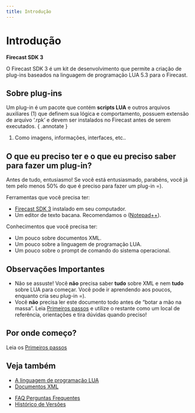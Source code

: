 ```yaml
---
title: Introdução
---
```

# Introdução
**Firecast SDK 3**

O Firecast SDK 3 é um kit de desenvolvimento que permite a criação de plug-ins baseados na linguagem de programação LUA 5.3 para o Firecast.

## Sobre plug-ins

Um plug-in é um pacote que contém **scripts LUA** e outros arquivos auxiliares (1) que definem sua lógica e comportamento, possuem extensão de arquivo ‘.rpk’ e devem ser instalados no Firecast antes de serem executados. 
{ .annotate }

1. Como imagens, informações, interfaces, etc..
## O que eu preciso ter e o que eu preciso saber para fazer um plug-in?

Antes de tudo, entusiasmo\! Se você está entusiasmado, parabéns, você já tem pelo menos 50% do que é preciso para fazer um plug-in =).

Ferramentas que você precisa ter:

* [Firecast SDK 3](https://firecast.app/para-programadores/) instalado em seu computador.
* Um editor de texto bacana. Recomendamos o ([Notepad++](http://notepad-plus-plus.org/)).

Conhecimentos que você precisa ter:

* Um pouco sobre documentos XML.
* Um pouco sobre a linguagem de programação LUA.
* Um pouco sobre o prompt de comando do sistema operacional.

## Observações Importantes

* Não se assuste\! Você **não** precisa saber **tudo** sobre XML e nem **tudo** sobre LUA para começar. Você pode ir aprendendo aos poucos, enquanto cria seu plug-in =).
* Você **não** precisa ler este documento todo antes de “botar a mão na massa”. Leia [Primeiros passos](Primeirospassos.md) e utilize o restante como um local de referência, orientações e tira dúvidas quando preciso\!

## Por onde começo?

Leia os [Primeiros passos](Primeirospassos.md)

## Veja também


  * [A linguagem de programação LUA](AlinguagemdeprogramacaoLUA.md)
  * [Documentos XML](DocumentosXML.md)
  - [FAQ Perguntas Frequentes](FAQPerguntasFrequentes.md)
  - [Histórico de Versões](HistoricodeVersoes.md)